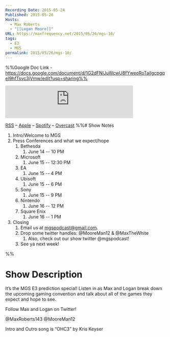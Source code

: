 ```yaml
---
Recording Date: 2015-05-24
Published: 2015-05-26
Hosts:
  - Max Roberts
  - "[[Logan Moore]]"
URL: https://maxfrequency.net/2015/05/26/mgs-10/
tags:
  - E3
  - MGS
permalink: 2015/05/26/mgs-10/
---
```

%%Google Doc Link - https://docs.google.com/document/d/1G2dFNlJuWcwU8fYweoRoTaiIgcpgqeI9hfTsvc3iVmw/edit?usp=sharing%%

<iframe src="https://podcasters.spotify.com/pod/show/millennialgamingspeak/embed/episodes/Episode-10-E3-2015-Hopes-and-Predictions-e1adhs0/a-a6ts44l" height="102px" width="400px" frameborder="0" scrolling="no"></iframe>

[RSS](https://anchor.fm/s/74aa3858/podcast/rss) – [Apple](https://podcasts.apple.com/us/podcast/episode-3-gdc-wrap-up/id1000915981?i=1000542222515) – [Spotify](https://open.spotify.com/episode/7wePXT4Bt22LWifVLx3n8y) – [Overcast](https://overcast.fm/+EtIgeWxEU)
%%# Show Notes


1. Intro/Welcome to MGS
2. Press Conferences and what we expect/hope
	1. Bethesda
		1. June 14 -- 10 PM
	2. Microsoft
		1. June 15 -- 12:30 PM 
	3. EA
		1. June 15 -- 4 PM
	4. Ubisoft
		1. June 15 -- 6 PM
	5. Sony
		1. June 15 -- 9 PM 
	6. Nintendo
		1. June 16 -- 12 PM
	7. Square Enix
		1. June 16 -- 1 PM 
3. Closing
	1. Email us at mgspodcast@gmail.com. 
	2. Drop some twitter handles: @MooreMan12 & @MaxTheWhite
		1. Also, check out our show twitter @mgspodcast!
	3. See ya next week!


%%
# Show Description

It’s the MGS E3 prediction special! Listen in as Max and Logan break down the upcoming gaming convention and talk about all of the games they expect and hope to see.

Follow Max and Logan on Twitter!

@MaxRoberts143
@MooreMan12

Intro and Outro song is “OHC3” by Kris Keyser